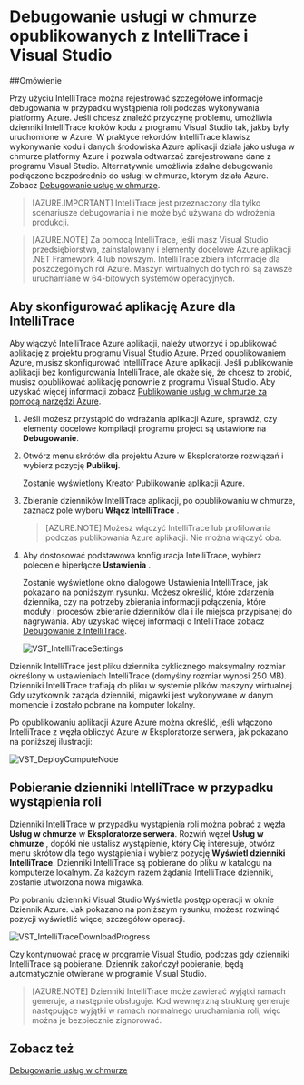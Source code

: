 <properties 
   pageTitle="Debugowanie usługi w chmurze opublikowanych z IntelliTrace i Visual Studio | Microsoft Azure"
   description="Debugowanie usługi w chmurze opublikowanych z IntelliTrace i Visual Studio"
   services="visual-studio-online"
   documentationCenter="n/a"
   authors="TomArcher"
   manager="douge"
   editor="" />
<tags 
   ms.service="visual-studio-online"
   ms.devlang="multiple"
   ms.topic="article"
   ms.tgt_pltfrm="multiple"
   ms.workload="na"
   ms.date="08/15/2016"
   ms.author="tarcher" />

# <a name="debugging-a-published-cloud-service-with-intellitrace-and-visual-studio"></a>Debugowanie usługi w chmurze opublikowanych z IntelliTrace i Visual Studio

##<a name="overview"></a>Omówienie

Przy użyciu IntelliTrace można rejestrować szczegółowe informacje debugowania w przypadku wystąpienia roli podczas wykonywania platformy Azure. Jeśli chcesz znaleźć przyczynę problemu, umożliwia dzienniki IntelliTrace kroków kodu z programu Visual Studio tak, jakby były uruchomione w Azure. W praktyce rekordów IntelliTrace klawisz wykonywanie kodu i danych środowiska Azure aplikacji działa jako usługa w chmurze platformy Azure i pozwala odtwarzać zarejestrowane dane z programu Visual Studio. Alternatywnie umożliwia zdalne debugowanie podłączone bezpośrednio do usługi w chmurze, którym działa Azure. Zobacz [Debugowanie usług w chmurze](http://go.microsoft.com/fwlink/p/?LinkId=623041).

>[AZURE.IMPORTANT] IntelliTrace jest przeznaczony dla tylko scenariusze debugowania i nie może być używana do wdrożenia produkcji.

>[AZURE.NOTE] Za pomocą IntelliTrace, jeśli masz Visual Studio przedsiębiorstwa, zainstalowany i elementy docelowe Azure aplikacji .NET Framework 4 lub nowszym. IntelliTrace zbiera informacje dla poszczególnych ról Azure. Maszyn wirtualnych do tych ról są zawsze uruchamiane w 64-bitowych systemów operacyjnych.

## <a name="to-configure-an-azure-application-for-intellitrace"></a>Aby skonfigurować aplikację Azure dla IntelliTrace

Aby włączyć IntelliTrace Azure aplikacji, należy utworzyć i opublikować aplikację z projektu programu Visual Studio Azure. Przed opublikowaniem Azure, musisz skonfigurować IntelliTrace Azure aplikacji. Jeśli publikowanie aplikacji bez konfigurowania IntelliTrace, ale okaże się, że chcesz to zrobić, musisz opublikować aplikację ponownie z programu Visual Studio. Aby uzyskać więcej informacji zobacz [Publikowanie usługi w chmurze za pomocą narzędzi Azure](http://go.microsoft.com/fwlink/p/?LinkId=623012).

1. Jeśli możesz przystąpić do wdrażania aplikacji Azure, sprawdź, czy elementy docelowe kompilacji programu project są ustawione na **Debugowanie**.

1. Otwórz menu skrótów dla projektu Azure w Eksploratorze rozwiązań i wybierz pozycję **Publikuj**.
 
    Zostanie wyświetlony Kreator Publikowanie aplikacji Azure.

1. Zbieranie dzienników IntelliTrace aplikacji, po opublikowaniu w chmurze, zaznacz pole wyboru **Włącz IntelliTrace** .

    >[AZURE.NOTE] Możesz włączyć IntelliTrace lub profilowania podczas publikowania Azure aplikacji. Nie można włączyć oba.

1. Aby dostosować podstawowa konfiguracja IntelliTrace, wybierz polecenie hiperłącze **Ustawienia** .

    Zostanie wyświetlone okno dialogowe Ustawienia IntelliTrace, jak pokazano na poniższym rysunku. Możesz określić, które zdarzenia dziennika, czy na potrzeby zbierania informacji połączenia, które moduły i procesów zbieranie dzienników dla i ile miejsca przypisanej do nagrywania. Aby uzyskać więcej informacji o IntelliTrace zobacz [Debugowanie z IntelliTrace](http://go.microsoft.com/fwlink/?LinkId=214468).

    ![VST_IntelliTraceSettings](./media/vs-azure-tools-intellitrace-debug-published-cloud-services/IC519063.png)

Dziennik IntelliTrace jest pliku dziennika cyklicznego maksymalny rozmiar określony w ustawieniach IntelliTrace (domyślny rozmiar wynosi 250 MB). Dzienniki IntelliTrace trafiają do pliku w systemie plików maszyny wirtualnej. Gdy użytkownik zażąda dzienniki, migawki jest wykonywane w danym momencie i zostało pobrane na komputer lokalny.

Po opublikowaniu aplikacji Azure Azure można określić, jeśli włączono IntelliTrace z węzła obliczyć Azure w Eksploratorze serwera, jak pokazano na poniższej ilustracji:

![VST_DeployComputeNode](./media/vs-azure-tools-intellitrace-debug-published-cloud-services/IC744134.png)

## <a name="downloading-intellitrace-logs-for-a-role-instance"></a>Pobieranie dzienniki IntelliTrace w przypadku wystąpienia roli

Dzienniki IntelliTrace w przypadku wystąpienia roli można pobrać z węzła **Usług w chmurze** w **Eksploratorze serwera**. Rozwiń węzeł **Usług w chmurze** , dopóki nie ustalisz wystąpienie, który Cię interesuje, otwórz menu skrótów dla tego wystąpienia i wybierz pozycję **Wyświetl dzienniki IntelliTrace**. Dzienniki IntelliTrace są pobierane do pliku w katalogu na komputerze lokalnym. Za każdym razem żądania IntelliTrace dzienniki, zostanie utworzona nowa migawka.

Po pobraniu dzienniki Visual Studio Wyświetla postęp operacji w oknie Dziennik Azure. Jak pokazano na poniższym rysunku, możesz rozwinąć pozycji wyświetlić więcej szczegółów operacji.

![VST_IntelliTraceDownloadProgress](./media/vs-azure-tools-intellitrace-debug-published-cloud-services/IC745551.png)

Czy kontynuować pracę w programie Visual Studio, podczas gdy dzienniki IntelliTrace są pobierane. Dziennik zakończył pobieranie, będą automatycznie otwierane w programie Visual Studio.

>[AZURE.NOTE] Dzienniki IntelliTrace może zawierać wyjątki ramach generuje, a następnie obsługuje. Kod wewnętrzną strukturę generuje następujące wyjątki w ramach normalnego uruchamiania roli, więc można je bezpiecznie zignorować.

## <a name="see-also"></a>Zobacz też

[Debugowanie usług w chmurze](https://msdn.microsoft.com/library/ee405479.aspx)

